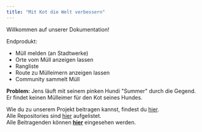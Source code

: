 ```yaml
---
title: "Mit Kot die Welt verbessern"
---
```

Willkommen auf unserer Dokumentation!

Endprodukt:

- Müll melden (an Stadtwerke)
- Orte vom Müll anzeigen lassen
- Rangliste
- Route zu Mülleimern anzeigen lassen
- Community sammelt Müll

**Problem:** Jens läuft mit seinem pinken Hundi "Summer" durch die Gegend. Er findet keinen Mülleimer für den Kot seines Hundes.

Wie du zu unserem Projekt beitragen kannst, findest du [hier](/contribute).<br>
Alle Repositories sind [hier](/repositories) aufgelistet.<br>
Alle Beitragenden können **[hier](/contributors)** eingesehen werden.
